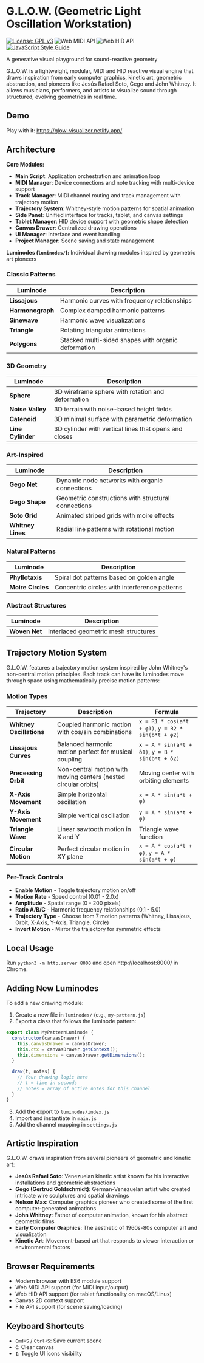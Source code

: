 # G.L.O.W. (Geometric Light Oscillation Workstation)

[![License: GPL v3](https://img.shields.io/badge/License-GPLv3-blue.svg)](https://www.gnu.org/licenses/gpl-3.0)
![Web MIDI API](https://img.shields.io/badge/Web%20MIDI%20API-supported-green)
![Web HID API](https://img.shields.io/badge/Web%20HID%20API-supported-green)
[![JavaScript Style Guide](https://img.shields.io/badge/code_style-standard-brightgreen.svg)](https://standardjs.com)

A generative visual playground for sound-reactive geometry

G.L.O.W. is a lightweight, modular, MIDI and HID reactive visual engine that draws inspiration from early computer graphics, kinetic art, geometric abstraction, and pioneers like Jesús Rafael Soto, Gego and John Whitney. It allows musicians, performers, and artists to visualize sound through structured, evolving geometries in real time.

## Demo

Play with it: https://glow-visualizer.netlify.app/

## Architecture

**Core Modules:**
- **Main Script**: Application orchestration and animation loop
- **MIDI Manager**: Device connections and note tracking with multi-device support
- **Track Manager**: MIDI channel routing and track management with trajectory motion
- **Trajectory System**: Whitney-style motion patterns for spatial animation
- **Side Panel**: Unified interface for tracks, tablet, and canvas settings
- **Tablet Manager**: HID device support with geometric shape detection
- **Canvas Drawer**: Centralized drawing operations
- **UI Manager**: Interface and event handling
- **Project Manager**: Scene saving and state management

**Luminodes (`luminodes/`):**
Individual drawing modules inspired by geometric art pioneers

### Classic Patterns
| Luminode | Description |
|----------|-------------|
| **Lissajous** | Harmonic curves with frequency relationships |
| **Harmonograph** | Complex damped harmonic patterns |
| **Sinewave** | Harmonic wave visualizations |
| **Triangle** | Rotating triangular animations |
| **Polygons** | Stacked multi-sided shapes with organic deformation |

### 3D Geometry
| Luminode | Description |
|----------|-------------|
| **Sphere** | 3D wireframe sphere with rotation and deformation |
| **Noise Valley** | 3D terrain with noise-based height fields |
| **Catenoid** | 3D minimal surface with parametric deformation |
| **Line Cylinder** | 3D cylinder with vertical lines that opens and closes |

### Art-Inspired
| Luminode | Description |
|----------|-------------|
| **Gego Net** | Dynamic node networks with organic connections |
| **Gego Shape** | Geometric constructions with structural connections |
| **Soto Grid** | Animated striped grids with moire effects |
| **Whitney Lines** | Radial line patterns with rotational motion |

### Natural Patterns
| Luminode | Description |
|----------|-------------|
| **Phyllotaxis** | Spiral dot patterns based on golden angle |
| **Moire Circles** | Concentric circles with interference patterns |

### Abstract Structures
| Luminode | Description |
|----------|-------------|
| **Woven Net** | Interlaced geometric mesh structures |

## Trajectory Motion System

G.L.O.W. features a trajectory motion system inspired by John Whitney's non-central motion principles. Each track can have its luminodes move through space using mathematically precise motion patterns:

### Motion Types
| Trajectory | Description | Formula |
|------------|-------------|---------|
| **Whitney Oscillations** | Coupled harmonic motion with cos/sin combinations | `x = R1 * cos(a*t + φ1)`, `y = R2 * sin(b*t + φ2)` |
| **Lissajous Curves** | Balanced harmonic motion perfect for musical coupling | `x = A * sin(a*t + δ1)`, `y = B * sin(b*t + δ2)` |
| **Precessing Orbit** | Non-central motion with moving centers (nested circular orbits) | Moving center with orbiting elements |
| **X-Axis Movement** | Simple horizontal oscillation | `x = A * sin(a*t + φ)` |
| **Y-Axis Movement** | Simple vertical oscillation | `y = A * sin(a*t + φ)` |
| **Triangle Wave** | Linear sawtooth motion in X and Y | Triangle wave function |
| **Circular Motion** | Perfect circular motion in XY plane | `x = A * cos(a*t + φ)`, `y = A * sin(a*t + φ)` |

### Per-Track Controls
- **Enable Motion** - Toggle trajectory motion on/off
- **Motion Rate** - Speed control (0.01 - 2.0x)
- **Amplitude** - Spatial range (0 - 200 pixels)
- **Ratio A/B/C** - Harmonic frequency relationships (0.1 - 5.0)
- **Trajectory Type** - Choose from 7 motion patterns (Whitney, Lissajous, Orbit, X-Axis, Y-Axis, Triangle, Circle)
- **Invert Motion** - Mirror the trajectory for symmetric effects

## Local Usage

Run `python3 -m http.server 8000`  and open http://localhost:8000/ in Chrome.

## Adding New Luminodes

To add a new drawing module:

1. Create a new file in `luminodes/` (e.g., `my-pattern.js`)
2. Export a class that follows the luminode pattern:

```javascript
export class MyPatternLuminode {
  constructor(canvasDrawer) {
    this.canvasDrawer = canvasDrawer;
    this.ctx = canvasDrawer.getContext();
    this.dimensions = canvasDrawer.getDimensions();
  }

  draw(t, notes) {
    // Your drawing logic here
    // t = time in seconds
    // notes = array of active notes for this channel
  }
}
```

3. Add the export to `luminodes/index.js`
4. Import and instantiate in `main.js`
5. Add the channel mapping in `settings.js`

## Artistic Inspiration

G.L.O.W. draws inspiration from several pioneers of geometric and kinetic art:

- **Jesús Rafael Soto**: Venezuelan kinetic artist known for his interactive installations and geometric abstractions
- **Gego (Gertrud Goldschmidt)**: German-Venezuelan artist who created intricate wire sculptures and spatial drawings
- **Nelson Max**: Computer graphics pioneer who created some of the first computer-generated animations
- **John Whitney**: Father of computer animation, known for his abstract geometric films
- **Early Computer Graphics**: The aesthetic of 1960s-80s computer art and visualization
- **Kinetic Art**: Movement-based art that responds to viewer interaction or environmental factors

## Browser Requirements

- Modern browser with ES6 module support
- Web MIDI API support (for MIDI input/output)
- Web HID API support (for tablet functionality on macOS/Linux)
- Canvas 2D context support
- File API support (for scene saving/loading)

## Keyboard Shortcuts

- `Cmd+S` / `Ctrl+S`: Save current scene
- `C`: Clear canvas
- `I`: Toggle UI icons visibility
